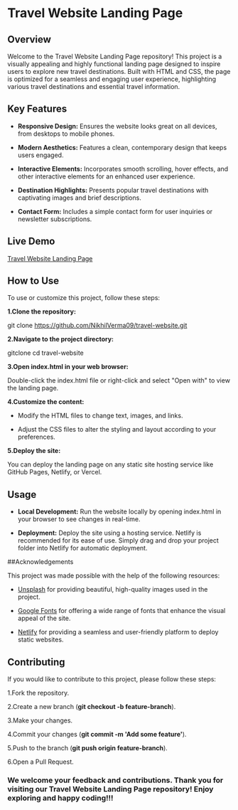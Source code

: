   # Travel Website Landing Page
  
## Overview
Welcome to the Travel Website Landing Page repository! This project is a visually appealing and highly functional landing page designed to inspire users to explore new travel destinations. Built with HTML and CSS, the page is optimized for a seamless and engaging user experience, highlighting various travel destinations and essential travel information.

## Key Features

* **Responsive Design:** Ensures the website looks great on all devices, from desktops to mobile phones.

* **Modern Aesthetics:** Features a clean, contemporary design that keeps users engaged.

* **Interactive Elements:** Incorporates smooth scrolling, hover effects, and other interactive elements for an enhanced user experience.

* **Destination Highlights:** Presents popular travel destinations with captivating images and brief descriptions.

* **Contact Form:** Includes a simple contact form for user inquiries or newsletter subscriptions.


## Live Demo

<a href=""  title="Travel Website Landing Page">Travel Website Landing Page</a>


## How to Use

To use or customize this project, follow these steps:

**1.Clone the repository:**

git clone https://github.com/NikhilVerma09/travel-website.git

**2.Navigate to the project directory:**

gitclone cd travel-website

**3.Open index.html in your web browser:**

Double-click the index.html file or right-click and select "Open with" to view the landing page.

**4.Customize the content:**

* Modify the HTML files to change text, images, and links.
  
* Adjust the CSS files to alter the styling and layout according to your preferences.
  
**5.Deploy the site:**

You can deploy the landing page on any static site hosting service like GitHub Pages, Netlify, or Vercel.

## Usage

*  **Local Development:** Run the website locally by opening index.html in your browser to see changes in real-time.
  
* **Deployment:** Deploy the site using a hosting service. Netlify is recommended for its ease of use. Simply drag and drop your project folder into Netlify for automatic deployment.

  
##Acknowledgements

This project was made possible with the help of the following resources:

* <a href="https://unsplash.com/"  title="Unsplash">Unsplash</a>  for providing beautiful, high-quality images used in the project.
  
* <a href=""  title="Google Fonts">Google Fonts</a> for offering a wide range of fonts that enhance the visual appeal of the site.
  
* <a href=""  title="Netlify">Netlify</a> for providing a seamless and user-friendly platform to deploy static websites.
  
  
## Contributing

If you would like to contribute to this project, please follow these steps:

1.Fork the repository.

2.Create a new branch (**git checkout -b feature-branch**).

3.Make your changes.

4.Commit your changes (**git commit -m 'Add some feature'**).

5.Push to the branch (**git push origin feature-branch**).

6.Open a Pull Request.


### We welcome your feedback and contributions. Thank you for visiting our Travel Website Landing Page repository! Enjoy exploring and happy coding!!!





